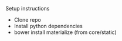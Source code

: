 Setup instructions

* Clone repo
* Install python dependencies
* bower install materialize (from core/static)